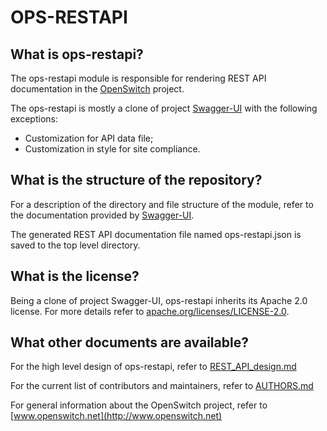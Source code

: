 OPS-RESTAPI
===========

What is ops-restapi?
----------------
The ops-restapi module is responsible for rendering REST API documentation in the [OpenSwitch](http://www.openswitch.net) project.

The ops-restapi is mostly a clone of project [Swagger-UI](http://swagger.io) with the following exceptions:

- Customization for API data file;
- Customization in style for site compliance.

What is the structure of the repository?
----------------------------------------
For a description of the directory and file structure of the module, refer to the documentation provided by [Swagger-UI](https://github.com/swagger-api/swagger-ui/tree/master/dist).

The generated REST API documentation file named ops-restapi.json is saved to the top level directory.

What is the license?
--------------------
Being a clone of project Swagger-UI, ops-restapi inherits its Apache 2.0 license. For more details refer to [apache.org/licenses/LICENSE-2.0](http://www.apache.org/licenses/LICENSE-2.0).

What other documents are available?
-----------------------------------
For the high level design of ops-restapi, refer to [REST_API_design.md](http://www.openswitch.net/docs/REST_API_design.md)

For the current list of contributors and maintainers, refer to [AUTHORS.md](AUTHORS.md)

For general information about the OpenSwitch project, refer to [www.openswitch.net](http://www.openswitch.net)
